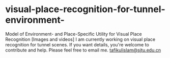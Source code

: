 # visual-place-recognition-for-tunnel-environment-
Model of Environment- and Place-Specific Utility for Visual Place Recognition [Images and videos] 
I am currently working on visual place recognition for tunnel scenes. If you want details, you're welcome to contribute and help. Please feel free to email me. tafikulislam@sjtu.edu.cn

